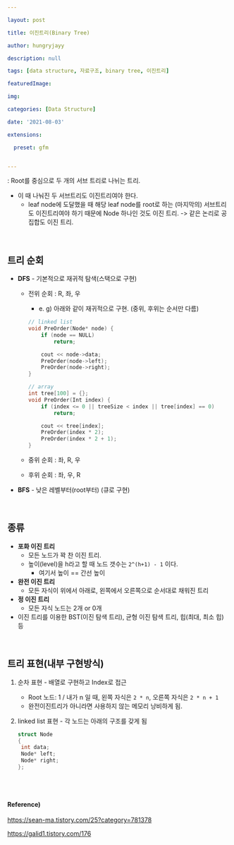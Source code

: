 ```yaml
---

layout: post

title: 이진트리(Binary Tree)

author: hungryjayy

description: null

tags: [data structure, 자료구조, binary tree, 이진트리]

featuredImage: 

img: 

categories: [Data Structure]

date: '2021-08-03'

extensions:

  preset: gfm


---
```


: Root를 중심으로 두 개의 서브 트리로 나뉘는 트리.

* 이 때 나눠진 두 서브트리도 이진트리여야 한다.
  * leaf node에 도달했을 때 해당 leaf node를 root로 하는 (마지막의) 서브트리도 이진트리여야 하기 때문에 Node 하나인 것도 이진 트리. -> 같은 논리로 공집합도 이진 트리.

<br>

## 트리 순회

* **DFS** - 기본적으로 재귀적 탐색(스택으로 구현)

  * 전위 순회 : R, 좌, 우

    * e. g) 아래와 같이 재귀적으로 구현. (중위, 후위는 순서만 다름)

    ```c++
    // linked list
    void PreOrder(Node* node) {
    	if (node == NULL)
    		return;
    
    	cout << node->data;
    	PreOrder(node->left);
    	PreOrder(node->right);
    }
    
    // array
    int tree[100] = {};
    void PreOrder(Int index) {
    	if (index <= 0 || treeSize < index || tree[index] == 0)
    		return;
    
    	cout << tree[index];
    	PreOrder(index * 2);
    	PreOrder(index * 2 + 1);
    }
    ```

  * 중위 순회 : 좌, R, 우

  * 후위 순회 : 좌, 우, R
* **BFS** - 낮은 레벨부터(root부터) (큐로 구현)

<br>

## 종류

* **포화 이진 트리**
  * 모든 노드가 꽉 찬 이진 트리.
  * 높이(level)을 h라고 할 때 노드 갯수는 `2^(h+1) - 1` 이다.
    * 여기서 높이 == 간선 높이
* **완전 이진 트리**
  * 모든 자식이 위에서 아래로, 왼쪽에서 오른쪽으로 순서대로 채워진 트리
* **정 이진 트리**
  * 모든 자식 노드는 2개 or 0개
* 이진 트리를 이용한 BST(이진 탐색 트리), 균형 이진 탐색 트리, 힙(최대, 최소 힙) 등

<br>

## 트리 표현(내부 구현방식)

1. 순차 표현 - 배열로 구현하고 Index로 접근

   * Root 노드: 1 / 내가 n 일 때, 왼쪽 자식은 `2 * n`, 오른쪽 자식은 `2 * n + 1`
   * 완전이진트리가 아니라면 사용하지 않는 메모리 낭비하게 됨.

2. linked list 표현 - 각 노드는 아래의 구조를 갖게 됨

   ```c++
   struct Node
   {
   	int data;
   	Node* left;
   	Node* right;
   };
   ```

<br><br>

#### Reference)

https://sean-ma.tistory.com/25?category=781378

https://galid1.tistory.com/176